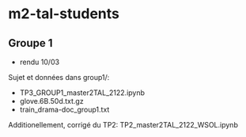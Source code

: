 # m2-tal-students

## Groupe 1
* rendu 10/03

Sujet et données dans group1/:
* TP3_GROUP1_master2TAL_2122.ipynb
* glove.6B.50d.txt.gz
* train_drama-doc_group1.txt

Additionellement, corrigé du TP2: TP2_master2TAL_2122_WSOL.ipynb
